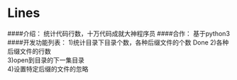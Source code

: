 # Lines
####介绍：
统计代码行数，十万代码成就大神程序员
####合作：
基于python3
####开发功能列表：
1)统计目录下目录个数，各种后缀文件的个数  Done
2)各种后缀文件的行数  
3)open到目录的下一集目录  
4)设置特定后缀的文件的忽略
